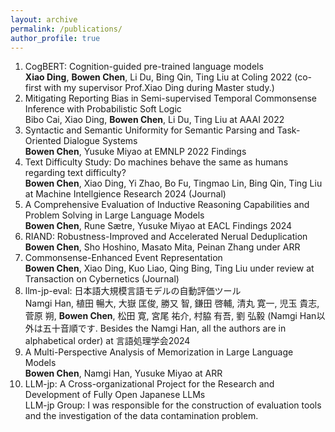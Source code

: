 ```yaml
---
layout: archive
permalink: /publications/
author_profile: true
---
```


1. CogBERT: Cognition-guided pre-trained language models  
**Xiao Ding**, **Bowen Chen**, Li Du, Bing Qin, Ting Liu at Coling 2022 (co-first with my supervisor Prof.Xiao Ding during Master study.)    
2. Mitigating Reporting Bias in Semi-supervised Temporal Commonsense Inference with Probabilistic Soft Logic  
Bibo Cai, Xiao Ding, **Bowen Chen**, Li Du, Ting Liu at AAAI 2022  
3. Syntactic and Semantic Uniformity for Semantic Parsing and Task-Oriented Dialogue Systems  
**Bowen Chen**, Yusuke Miyao at EMNLP 2022 Findings  
4. Text Difficulty Study: Do machines behave the same as humans regarding text difficulty?   
**Bowen Chen**, Xiao Ding, Yi Zhao, Bo Fu, Tingmao Lin, Bing Qin, Ting Liu at Machine Intellgience Research 2024 (Journal) 
5. A Comprehensive Evaluation of Inductive Reasoning Capabilities and Problem Solving in Large Language Models  
**Bowen Chen**, Rune Sætre, Yusuke Miyao at EACL Findings 2024  
6. RIAND: Robustness-Improved and Accelerated Nerual Deduplication  
**Bowen Chen**, Sho Hoshino, Masato Mita, Peinan Zhang under ARR
7. Commonsense-Enhanced Event Representation  
**Bowen Chen**, Xiao Ding, Kuo Liao, Qing Bing, Ting Liu under review at Transaction on Cybernetics (Journal) 
8. llm-jp-eval: 日本語大規模言語モデルの自動評価ツール  
Namgi Han, 植田 暢大, 大嶽 匡俊, 勝又 智, 鎌田 啓輔, 清丸 寛一, 児玉 貴志, 菅原 朔, **Bowen Chen**, 松田 寛, 宮尾 祐介, 村脇 有吾, 劉 弘毅 (Namgi Han以外は五十音順です. Besides the Namgi Han, all the authors are in alphabetical order) at 言語処理学会2024
9. A Multi-Perspective Analysis of Memorization in Large Language Models  
**Bowen Chen**, Namgi Han, Yusuke Miyao at ARR
10. LLM-jp: A Cross-organizational Project for the Research and Development of Fully Open Japanese LLMs  
LLM-jp Group: I was responsible for the construction of evaluation tools and the investigation of the data contamination problem.



